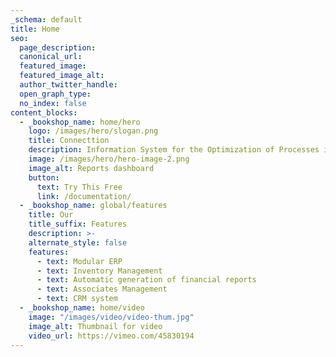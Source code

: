 ```yaml
---
_schema: default
title: Home
seo:
  page_description:
  canonical_url:
  featured_image:
  featured_image_alt:
  author_twitter_handle:
  open_graph_type:
  no_index: false
content_blocks:
  - _bookshop_name: home/hero
    logo: /images/hero/slogan.png
    title: Connecttion
    description: Information System for the Optimization of Processes in Associations
    image: /images/hero/hero-image-2.png
    image_alt: Reports dashboard
    button:
      text: Try This Free
      link: /documentation/
  - _bookshop_name: global/features
    title: Our
    title_suffix: Features
    description: >-
    alternate_style: false
    features:
      - text: Modular ERP
      - text: Inventory Management
      - text: Automatic generation of financial reports
      - text: Associates Management
      - text: CRM system
  - _bookshop_name: home/video
    image: "/images/video/video-thum.jpg"
    image_alt: Thumbnail for video
    video_url: https://vimeo.com/45830194
---
```

